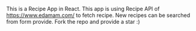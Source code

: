 This is a Recipe App in React.
This app is using Recipe API of https://www.edamam.com/ to fetch recipe.
New recipes can be searched from form provide.
Fork the repo and provide a star :)
